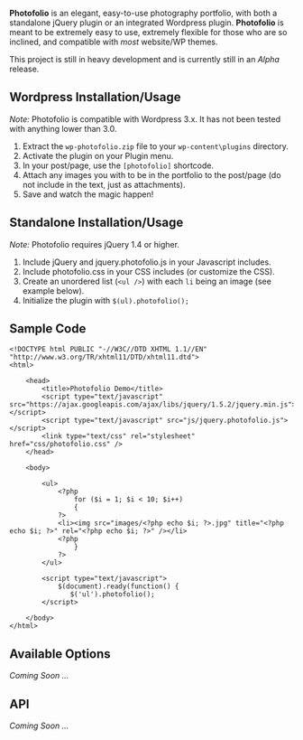 **Photofolio** is an elegant, easy-to-use photography portfolio, with both a standalone jQuery plugin or an integrated Wordpress plugin.   **Photofolio** is meant to be extremely easy to use, extremely flexible for those who are so inclined, and compatible with *most* website/WP themes.

This project is still in heavy development and is currently still in an *Alpha* release.

## Wordpress Installation/Usage

*Note:* Photofolio is compatible with Wordpress 3.x.  It has not been tested with anything lower than 3.0.
1. Extract the `wp-photofolio.zip` file to your `wp-content\plugins` directory.
2. Activate the plugin on your Plugin menu.
3. In your post/page, use the `[photofolio]` shortcode.
4. Attach any images you with to be in the portfolio to the post/page (do not include in the text, just as attachments).
5. Save and watch the magic happen!

## Standalone Installation/Usage

*Note:* Photofolio requires jQuery 1.4 or higher.
1. Include jQuery and jquery.photofolio.js in your Javascript includes.
2. Include photofolio.css in your CSS includes (or customize the CSS).
3. Create an unordered list (`<ul />`) with each `li` being an image (see example below).
4. Initialize the plugin with `$(ul).photofolio();`

## Sample Code

    <!DOCTYPE html PUBLIC "-//W3C//DTD XHTML 1.1//EN" "http://www.w3.org/TR/xhtml11/DTD/xhtml11.dtd">
    <html>

        <head>
            <title>Photofolio Demo</title>
            <script type="text/javascript" src="https://ajax.googleapis.com/ajax/libs/jquery/1.5.2/jquery.min.js"></script>
            <script type="text/javascript" src="js/jquery.photofolio.js"></script>
            <link type="text/css" rel="stylesheet" href="css/photofolio.css" />
        </head>

        <body>

            <ul>
                <?php
                    for ($i = 1; $i < 10; $i++)
                    {
                ?>
                <li><img src="images/<?php echo $i; ?>.jpg" title="<?php echo $i; ?>" rel="<?php echo $i; ?>" /></li>
                <?php
                    }
                ?>
            </ul>

            <script type="text/javascript">
                $(document).ready(function() {
                   $('ul').photofolio();
            </script>

        </body>
    </html>

## Available Options

*Coming Soon ...*

## API

*Coming Soon ...*